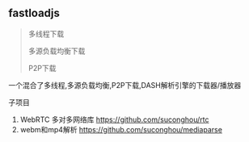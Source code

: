 ## fastloadjs


> 多线程下载
> 
> 多源负载均衡下载
> 
> P2P下载
> 

一个混合了多线程,多源负载均衡,P2P下载,DASH解析引擎的下载器/播放器

子项目

1. WebRTC 多对多网络库 https://github.com/suconghou/rtc
2. webm和mp4解析 https://github.com/suconghou/mediaparse


